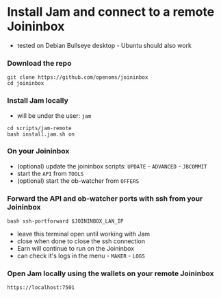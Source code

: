 # Install Jam and connect to a remote Joininbox

* tested on Debian Bullseye desktop - Ubuntu should also work

### Download the repo
```
git clone https://github.com/openoms/joininbox
cd joininbox
```

### Install Jam locally
* will be under the user: `jam`
```
cd scripts/jam-remote
bash install.jam.sh on
```

### On your Joininbox
* (optional) update the joininbox scripts: `UPDATE` - `ADVANCED` - `JBCOMMIT`
* start the `API` from `TOOLS`
* (optional) start the ob-watcher from `OFFERS`

### Forward the API and ob-watcher ports with ssh from your Joininbox
```
bash ssh-portforward $JOININBOX_LAN_IP
```
* leave this terminal open until working with Jam
* close when done to close the ssh connection
* Earn will continue to run on the Joininbox
* can check it's logs in the menu - `MAKER` - `LOGS`

### Open Jam locally using the wallets on your remote Joininbox
`https://localhost:7501`
